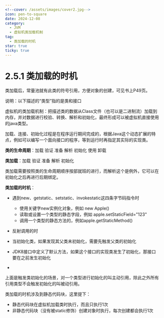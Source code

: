 ```yaml
---
<!--cover: /assets/images/cover2.jpg-->
icon: pen-to-square
date: 2024-12-08
category:
  - JVM
  - 虚拟机类加载机制
tag:
  - 类加载的时机
star: true
ticky: true
---
```

# 2.5.1 类加载的时机

类加载后，常量池就有此类的符号引用，方便对象的创建，可见书上P49页。

说明：以下描述的“类型”指的是类和接口

虚拟机的类加载机制：把描述类的数据从Class文件（也可以是二进制流）加载到内存，并对数据进行校验、转换、解析和初始化，最终形成可以被虚拟机直接使用的java类型。

加载、连接、初始化过程是在程序运行期间完成的，根据Java这个动态扩展的特点，例如可以编写一个面向接口的程序，等到运行时再指定其实际的实现类。

**类的生命周期**：加载	验证	准备	解析	初始化	使用	卸载

**类加载**：加载	验证	准备	解析	初始化

类加载需要按照类的生命周期顺序按部就班的进行，而解析这个是例外，它可以在初始化之后再进行后期绑定。

**类加载的时机**：

- 遇到new、getstatic、setstatic、invokestatic这四条字节码指令时
  - 使用关键字new实例化对象，例如 new  Apple()
  - 读取或设置一个类型的静态字段，例如 apple.setStaticField="123"
  - 调用一个类型的静态方法的，例如apple.getStaticMethod()

- 反射调用的时
- 当初始化类，如果发现其父类未初始化，需要先触发父类的初始化
- JDK8接口中定义了默认方法，如果这个接口的实现类发生了初始化，那接口要在之前发生初始化
- 

上面是触发类初始化的场景，对一个类型进行初始化的叫主动引用，除此之外所有引用类型不会触发初始化的叫被动引用。

类加载的时机涉及到静态代码块，这里提下：

- 静态代码块在虚拟机加载类时执行，而且只执行1次
- 非静态代码块（没有被static修饰）创建对象时执行，每次创建都会执行1次







